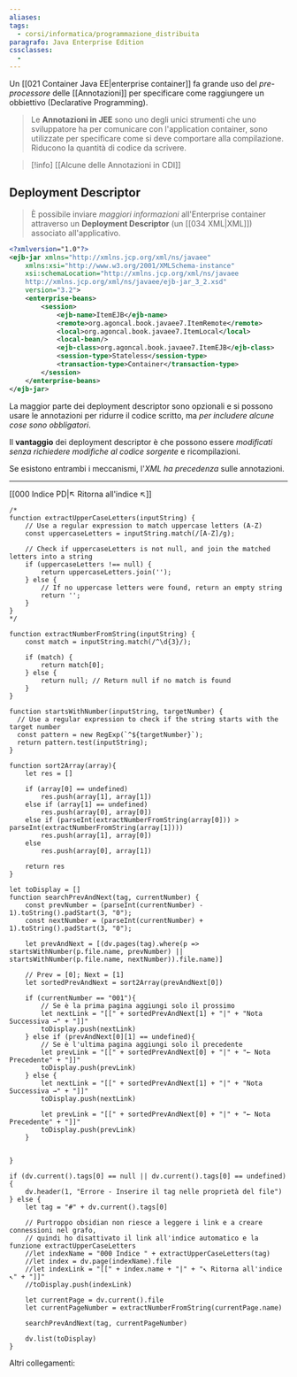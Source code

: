 ```yaml
---
aliases: 
tags:
  - corsi/informatica/programmazione_distribuita
paragrafo: Java Enterprise Edition
cssclasses:
  - 
---
```

Un [[021 Container Java EE|enterprise container]] fa grande uso del *pre-processore* delle [[Annotazioni]] per specificare come raggiungere un obbiettivo (Declarative Programming).

>Le **Annotazioni in JEE** sono uno degli unici strumenti che uno sviluppatore ha per comunicare con l'application container, sono utilizzate per specificare come si deve comportare alla compilazione. Riducono la quantità di codice da scrivere.

> [!info] [[Alcune delle Annotazioni in CDI]]

## Deployment Descriptor
> È possibile inviare *maggiori informazioni* all'Enterprise container attraverso un **Deployment Descriptor** (un [[034 XML|XML]]) associato all'applicativo.

```XML
<?xmlversion="1.0"?>
<ejb-jar xmlns="http://xmlns.jcp.org/xml/ns/javaee"
	xmlns:xsi="http://www.w3.org/2001/XMLSchema-instance"
	xsi:schemaLocation="http://xmlns.jcp.org/xml/ns/javaee
	http://xmlns.jcp.org/xml/ns/javaee/ejb-jar_3_2.xsd"
	version="3.2">
	<enterprise-beans>
		<session>
			<ejb-name>ItemEJB</ejb-name>
			<remote>org.agoncal.book.javaee7.ItemRemote</remote>
			<local>org.agoncal.book.javaee7.ItemLocal</local>
			<local-bean/>
			<ejb-class>org.agoncal.book.javaee7.ItemEJB</ejb-class>
			<session-type>Stateless</session-type>
			<transaction-type>Container</transaction-type>
		</session>
	</enterprise-beans>
</ejb-jar>
```

La maggior parte dei deployment descriptor sono opzionali e si possono usare le annotazioni per ridurre il codice scritto, ma *per includere alcune cose sono obbligatori*.

Il **vantaggio** dei deployment descriptor è che possono essere *modificati senza richiedere modifiche al codice sorgente* e ricompilazioni.

Se esistono entrambi i meccanismi, l'*XML ha precedenza* sulle annotazioni.

___
[[000 Indice PD|↖ Ritorna all'indice ↖]]

```dataviewjs
/*
function extractUpperCaseLetters(inputString) {
	// Use a regular expression to match uppercase letters (A-Z)
	const uppercaseLetters = inputString.match(/[A-Z]/g);
	
	// Check if uppercaseLetters is not null, and join the matched letters into a string
	if (uppercaseLetters !== null) {
		return uppercaseLetters.join('');
	} else {
	    // If no uppercase letters were found, return an empty string
	    return '';
	}
}
*/

function extractNumberFromString(inputString) {
	const match = inputString.match(/^\d{3}/);
	
	if (match) {
		return match[0];
	} else {
		return null; // Return null if no match is found
	}
}

function startsWithNumber(inputString, targetNumber) {
  // Use a regular expression to check if the string starts with the target number
  const pattern = new RegExp(`^${targetNumber}`);
  return pattern.test(inputString);
}

function sort2Array(array){
	let res = []
	
	if (array[0] == undefined)
		res.push(array[1], array[1])
	else if (array[1] == undefined)
		res.push(array[0], array[0])
	else if (parseInt(extractNumberFromString(array[0])) > parseInt(extractNumberFromString(array[1])))
		res.push(array[1], array[0])
	else
		res.push(array[0], array[1])
	
	return res
}

let toDisplay = []
function searchPrevAndNext(tag, currentNumber) {
	const prevNumber = (parseInt(currentNumber) - 1).toString().padStart(3, "0");
	const nextNumber = (parseInt(currentNumber) + 1).toString().padStart(3, "0");
	
	let prevAndNext = [(dv.pages(tag).where(p => startsWithNumber(p.file.name, prevNumber) || startsWithNumber(p.file.name, nextNumber)).file.name)]
	
	// Prev = [0]; Next = [1]
	let sortedPrevAndNext = sort2Array(prevAndNext[0])
	
	if (currentNumber == "001"){ 
		// Se è la prima pagina aggiungi solo il prossimo
		let nextLink = "[[" + sortedPrevAndNext[1] + "|" + "Nota Successiva →" + "]]"
		toDisplay.push(nextLink)
	} else if (prevAndNext[0][1] == undefined){
		// Se è l'ultima pagina aggiungi solo il precedente
		let prevLink = "[[" + sortedPrevAndNext[0] + "|" + "← Nota Precedente" + "]]"
		toDisplay.push(prevLink)
	} else {
		let nextLink = "[[" + sortedPrevAndNext[1] + "|" + "Nota Successiva →" + "]]"
		toDisplay.push(nextLink)
		
		let prevLink = "[[" + sortedPrevAndNext[0] + "|" + "← Nota Precedente" + "]]"
		toDisplay.push(prevLink)
	}
	
	
}

if (dv.current().tags[0] == null || dv.current().tags[0] == undefined){
	dv.header(1, "Errore - Inserire il tag nelle proprietà del file")
} else {
	let tag = "#" + dv.current().tags[0]

	// Purtroppo obsidian non riesce a leggere i link e a creare connessioni nel grafo,
	// quindi ho disattivato il link all'indice automatico e la funzione extractUpperCaseLetters
	//let indexName = "000 Indice " + extractUpperCaseLetters(tag)
	//let index = dv.page(indexName).file
	//let indexLink = "[[" + index.name + "|" + "↖ Ritorna all'indice ↖" + "]]"
	//toDisplay.push(indexLink)
	
	let currentPage = dv.current().file
	let currentPageNumber = extractNumberFromString(currentPage.name)
	
	searchPrevAndNext(tag, currentPageNumber)
	
	dv.list(toDisplay)
}
```

Altri collegamenti: 